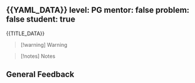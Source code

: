 {{YAML_DATA}}
level: PG
mentor: false
problem: false
student: true
---

{{TITLE_DATA}}

> [!warning] Warning
> 

> [!notes] Notes
> 

## General Feedback
